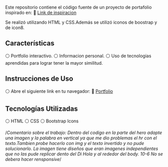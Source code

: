 
Este repositorio contiene el código fuente de un proyecto de portafolio inspirado en: 🔗 <a href="https://www.behance.net/gallery/139668309/Portfolio-Website-Design/modules/789292023">Link de inspiracion</a> 


Se realizó utilizando HTML y CSS.Además se utilizó iconos de boostrap y de icon8.

## Características
⚪ Portfolio interactivo.
⚪ Informacion personal.
⚪ Uso de tecnologias aprendidas para lograr tener la mayor similitud.


## Instrucciones de Uso
⚪ Abre el siguiente link en tu navegador: 🔗 <a href="https://belencabezas.github.io/TpFinal/">Portfolio</a>  

## Tecnologías Utilizadas
⚪ HTML
⚪ CSS
⚪ Bootstrap Icons

/*Comentario sobre el trabajo:
Dentro del codigo en la parte del hero adapte una imagen y la palabra en vertical ya que me dio problemas el hr con el texto.Tambien probe hacerlo con img y el texto invertido y no pude solucionarlo.
La imagen tiene diseños que eran imagenes independientes que no las pude replicar dento del Di Hola y al rededor del body.
10-6 No se debera hacer rensponsive*/
